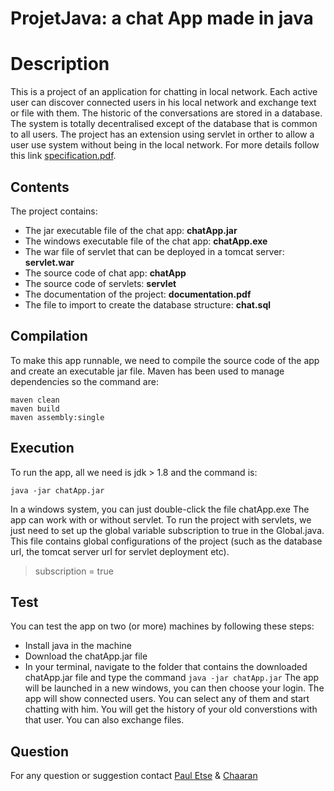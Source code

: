 # ProjetJava: a chat App made in java
# Description 
This is a project of an application for chatting in local network. Each active user can discover connected users in his local network and exchange text or file with them. The historic of the conversations are stored in a database. The system is totally decentralised except of the database that is common to all users. The project has an extension using servlet in orther to allow a user use system without being in the local network. For more details follow this link [specification.pdf](https://moodle.insa-toulouse.fr/pluginfile.php/127921/mod_resource/content/1/INSA_COO_POO_URD_v3.1.pdf).
## Contents
The project contains: 
* The jar executable file of the chat app: **chatApp.jar**
* The windows executable file of the chat app: **chatApp.exe**
* The war file of servlet that can be deployed in a tomcat server: **servlet.war**
* The source code of chat app: **chatApp**
* The source code of servlets: **servlet**
* The documentation of the project: **documentation.pdf**
* The file to import to create the database structure: **chat.sql**
## Compilation 
To make this app runnable, we need to compile the source code of the app and create an executable jar file. Maven has been used to manage dependencies so the command are: 
```
maven clean 
maven build
maven assembly:single
```
## Execution
To run the app, all we need is jdk > 1.8 and the command is:
```
java -jar chatApp.jar
```
In a windows system, you can just double-click the file chatApp.exe
The app can work with or without servlet.
To run the project with servlets, we just need to set up the global variable subscription to true in the Global.java. This file contains global configurations of the project (such as the database url, the tomcat server url for servlet deployment etc).
> subscription = true<br>

## Test
You can test the app on two (or more) machines by following these steps:
* Install java in the machine
* Download the chatApp.jar file
* In your terminal, navigate to the folder that contains the downloaded chatApp.jar file and type the command
```java -jar chatApp.jar```
The app will be launched in a new windows, you can then choose your login. The app will show connected users. You can select any of them and start chatting with him. You will get the history of your old converstions with that user.
You can also exchange files.
## Question
For any question or suggestion contact [Paul Etse](mailto:etse@etud.insa-toulouse.fr) & [Chaaran](nalakala@etud.insa-toulouse.fr)
